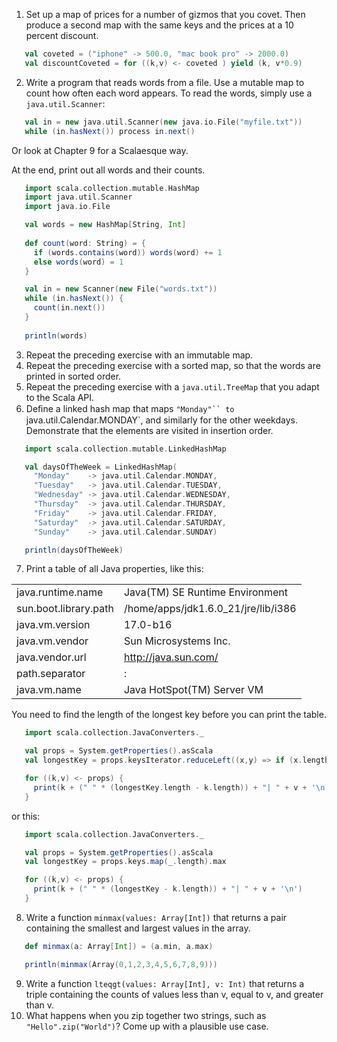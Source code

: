 1. Set up a map of prices for a number of gizmos that you covet. Then produce a second map with the same keys and the prices at a 10 percent discount.
 ```scala
    val coveted = ("iphone" -> 500.0, "mac book pro" -> 2000.0)
    val discountCoveted = for ((k,v) <- coveted ) yield (k, v*0.9)
```

2. Write a program that reads words from a file. Use a mutable map to count how often each word appears. To read the words, simply use a `java.util.Scanner`:
 ```scala
    val in = new java.util.Scanner(new java.io.File("myfile.txt"))
    while (in.hasNext()) process in.next()
```
 Or look at Chapter 9 for a Scalaesque way.

 At the end, print out all words and their counts.
 ```scala
    import scala.collection.mutable.HashMap
    import java.util.Scanner
    import java.io.File

    val words = new HashMap[String, Int]
    
    def count(word: String) = {
      if (words.contains(word)) words(word) += 1
      else words(word) = 1
    }

    val in = new Scanner(new File("words.txt")) 
    while (in.hasNext()) {
      count(in.next())
    }
    
    println(words)
```

3. Repeat the preceding exercise with an immutable map.
4. Repeat the preceding exercise with a sorted map, so that the words are printed in sorted order.
5. Repeat the preceding exercise with a `java.util.TreeMap` that you adapt to the Scala API.
6. Deﬁne a linked hash map that maps `"Monday"`` to `java.util.Calendar.MONDAY`, and similarly for the other weekdays. Demonstrate that the elements are visited in insertion order.
 ```scala
    import scala.collection.mutable.LinkedHashMap

    val daysOfTheWeek = LinkedHashMap(
      "Monday"    -> java.util.Calendar.MONDAY,
      "Tuesday"   -> java.util.Calendar.TUESDAY,
      "Wednesday" -> java.util.Calendar.WEDNESDAY,
      "Thursday"  -> java.util.Calendar.THURSDAY,
      "Friday"    -> java.util.Calendar.FRIDAY,
      "Saturday"  -> java.util.Calendar.SATURDAY,
      "Sunday"    -> java.util.Calendar.SUNDAY)

    println(daysOfTheWeek)
```

7. Print a table of all Java properties, like this:

 |   |   |
 |---|---|
 | java.runtime.name     | Java(TM) SE Runtime Environment
 | sun.boot.library.path | /home/apps/jdk1.6.0_21/jre/lib/i386
 | java.vm.version       | 17.0-b16
 | java.vm.vendor        | Sun Microsystems Inc.
 | java.vendor.url       | http://java.sun.com/
 | path.separator        | :
 | java.vm.name          | Java HotSpot(TM) Server VM
 
 You need to find the length of the longest key before you can print the table.
 ```scala
    import scala.collection.JavaConverters._

    val props = System.getProperties().asScala
    val longestKey = props.keysIterator.reduceLeft((x,y) => if (x.length > y.length) x else y)

    for ((k,v) <- props) {
      print(k + (" " * (longestKey.length - k.length)) + "| " + v + '\n')
    }
```
 or this:
 ```scala
    import scala.collection.JavaConverters._

    val props = System.getProperties().asScala
    val longestKey = props.keys.map(_.length).max

    for ((k,v) <- props) {
      print(k + (" " * (longestKey - k.length)) + "| " + v + '\n')
    }
```

8. Write a function `minmax(values: Array[Int])` that returns a pair containing the smallest and largest values in the array.
 ```scala
    def minmax(a: Array[Int]) = (a.min, a.max)

    println(minmax(Array(0,1,2,3,4,5,6,7,8,9)))
  ```
  
9. Write a function `lteqgt(values: Array[Int], v: Int)` that returns a triple containing the counts of values less than v, equal to v, and greater than v.
10. What happens when you zip together two strings, such as `"Hello".zip("World")`? Come up with a plausible use case.
